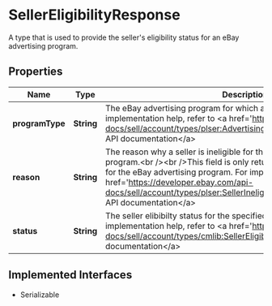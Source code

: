 

# SellerEligibilityResponse

A type that is used to provide the seller's eligibility status for an eBay advertising program.
## Properties

Name | Type | Description | Notes
------------ | ------------- | ------------- | -------------
**programType** | **String** | The eBay advertising program for which a seller may be eligible. For implementation help, refer to &lt;a href&#x3D;&#39;https://developer.ebay.com/api-docs/sell/account/types/plser:AdvertisingProgramEnum&#39;&gt;eBay API documentation&lt;/a&gt; |  [optional]
**reason** | **String** | The reason why a seller is ineligible for the specified eBay advertising program.&lt;br /&gt;&lt;br /&gt;This field is only returned if the seller is ineligible for the eBay advertising program. For implementation help, refer to &lt;a href&#x3D;&#39;https://developer.ebay.com/api-docs/sell/account/types/plser:SellerIneligibleReasonEnum&#39;&gt;eBay API documentation&lt;/a&gt; |  [optional]
**status** | **String** | The seller elibibilty status for the specified eBay advertising program. For implementation help, refer to &lt;a href&#x3D;&#39;https://developer.ebay.com/api-docs/sell/account/types/cmlib:SellerEligibilityEnum&#39;&gt;eBay API documentation&lt;/a&gt; |  [optional]


## Implemented Interfaces

* Serializable


